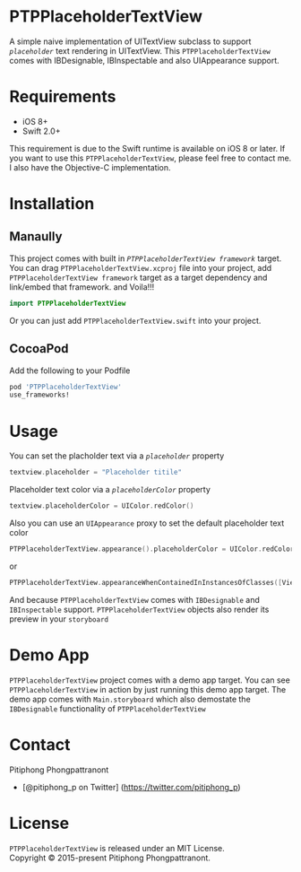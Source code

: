 # PTPPlaceholderTextView
A simple naive implementation of UITextView subclass to support *`placeholder`* text rendering in UITextView. This `PTPPlaceholderTextView` comes with IBDesignable, IBInspectable and also UIAppearance support.

# Requirements
- iOS 8+
- Swift 2.0+

This requirement is due to the Swift runtime is available on iOS 8 or later. If you want to use this `PTPPlaceholderTextView`, please feel free to contact me. I also have the Objective-C implementation.

# Installation
## Manaully
This project comes with built in *`PTPPlaceholderTextView framework`* target. You can drag `PTPPlaceholderTextView.xcproj` file into your project, add `PTPPlaceholderTextView framework` target as a target dependency and link/embed that framework. and Voila!!!
````swift
import PTPPlaceholderTextView
````
Or you can just add `PTPPlaceholderTextView.swift` into your project.
## CocoaPod
Add the following to your Podfile
````ruby
pod 'PTPPlaceholderTextView'
use_frameworks!
````

# Usage
You can set the placholder text via a *`placeholder`* property
````swift
textview.placeholder = "Placeholder titile"
````
Placeholder text color via a *`placeholderColor`* property
````swift
textview.placeholderColor = UIColor.redColor()
````
Also you can use an `UIAppearance` proxy to set the default placeholder text color
````swift
PTPPlaceholderTextView.appearance().placeholderColor = UIColor.redColor()
````
or
````swift
PTPPlaceholderTextView.appearanceWhenContainedInInstancesOfClasses([ViewController.self]).placeholderColor = UIColor.redColor()
````
And because `PTPPlaceholderTextView` comes with `IBDesignable` and `IBInspectable` support. `PTPPlaceholderTextView` objects also render its preview in your `storyboard`

# Demo App
`PTPPlaceholderTextView` project comes with a demo app target. You can see `PTPPlaceholderTextView` in action by just running this demo app target. The demo app comes with `Main.storyboard` which also demostate the `IBDesignable` functionality of `PTPPlaceholderTextView`

# Contact
Pitiphong Phongpattranont
- [@pitiphong_p on Twitter] (https://twitter.com/pitiphong_p)

# License
`PTPPlaceholderTextView` is released under an MIT License.  
Copyright © 2015-present Pitiphong Phongpattranont.

